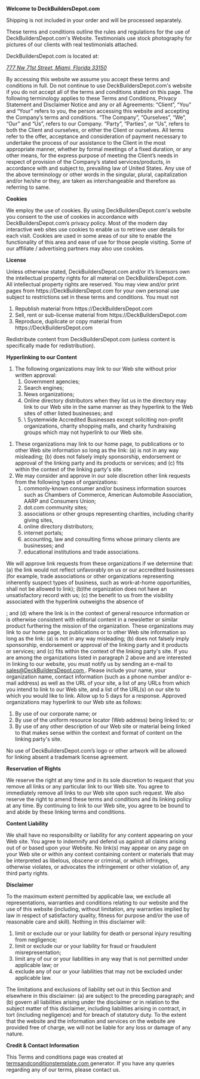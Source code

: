 <p class="p1">
  <span class="s1">
    <b>
      Welcome to DeckBuildersDepot.com
    </b>
  </span>
</p>
Shipping is not included in your order and will be processed separately.
<p class="p2">
  <span class="s1">
    These terms and conditions outline the rules and regulations for the use of DeckBuildersDepot.com's Website. Testimonials use stock photography for pictures of our clients with real testimonials attached. 
  </span>
</p>
<p class="p2">
  <span class="s1">
    DeckBuildersDepot.com is located at:
  </span>
</p>
<p class="p3">
  <span class="s1">
    <i>
      <a href="https://maps.app.goo.gl/yS6vp4MdYdm3W6MX6">
        777 Nw 71st Street, Miami, Florida 33150
      </a>
    </i>
  </span>
</p>
<p class="p2">
  <span class="s1">
    By accessing this website we assume you accept these terms and conditions in full. Do not continue to use DeckBuildersDepot.com's website if you do not accept all of the terms and conditions stated on this page. The following terminology applies to these Terms and Conditions, Privacy Statement and Disclaimer Notice and any or all Agreements: “Client”, “You” and “Your” refers to you, the person accessing this website and accepting the Company’s terms and conditions. “The Company”, “Ourselves”, “We”, “Our” and “Us”, refers to our Company. “Party”, “Parties”, or “Us”, refers to both the Client and ourselves, or either the Client or ourselves. All terms refer to the offer, acceptance and consideration of payment necessary to undertake the process of our assistance to the Client in the most appropriate manner, whether by formal meetings of a fixed duration, or any other means, for the express purpose of meeting the Client’s needs in respect of provision of the Company’s stated services/products, in accordance with and subject to, prevailing law of United States. Any use of the above terminology or other words in the singular, plural, capitalization and/or he/she or they, are taken as interchangeable and therefore as referring to same.
  </span>
</p>
<p class="p1">
  <span class="s1">
    <b>
      Cookies
    </b>
  </span>
</p>
<p class="p2">
  <span class="s1">
    We employ the use of cookies. By using DeckBuildersDepot.com's website you consent to the use of cookies in accordance with DeckBuildersDepot.com’s privacy policy. Most of the modern day interactive web sites use cookies to enable us to retrieve user details for each visit. Cookies are used in some areas of our site to enable the functionality of this area and ease of use for those people visiting. Some of our affiliate / advertising partners may also use cookies.
  </span>
</p>
<p class="p1">
  <span class="s1">
    <b>
      License
    </b>
  </span>
</p>
<p class="p2">
  <span class="s1">
    Unless otherwise stated, DeckBuildersDepot.com and/or it’s licensors own the intellectual property rights for all material on DeckBuildersDepot.com. All intellectual property rights are reserved. You may view and/or print pages from https://DeckBuildersDepot.com for your own personal use subject to restrictions set in these terms and conditions. You must not
  </span>
</p>

<ol class="ol1">
 	<li class="li3">
    <span class="s1">
      Republish material from https://DeckBuildersDepot.com
    </span>
  </li>
 	<li class="li3">
    <span class="s1">
      Sell, rent or sub-license material from https://DeckBuildersDepot.com
    </span>
  </li>
 	<li class="li3">
    <span class="s1">
      Reproduce, duplicate or copy material from https://DeckBuildersDepot.com
    </span>
  </li>
</ol>
<p class="p2">
  <span class="s1">
    Redistribute content from DeckBuildersDepot.com (unless content is specifically made for redistribution).
  </span>
</p>
<p class="p1">
  <span class="s1">
    <b>
      Hyperlinking to our Content
    </b>
  </span>
</p>

<ol class="ol1">
 	<li class="li3">
    <span class="s1">
      The following organizations may link to our Web site without prior written approval:
    </span>
<ol class="ol1">
 	<li class="li3">
    <span class="s1">
      Government agencies;
    </span>
  </li>
 	<li class="li3">
    <span class="s1">
      Search engines;
    </span>
  </li>
 	<li class="li3">
    <span class="s1">
      News organizations;
    </span>
  </li>
 	<li class="li3">
    <span class="s1">
      Online directory distributors when they list us in the directory may link to our Web site in the same manner as they hyperlink to the Web sites of other listed businesses; and
    </span>
  </li>
 	<li class="li3">
    <span class="s1">\
      Systemwide Accredited Businesses except soliciting non-profit organizations, charity shopping malls, and charity fundraising groups which may not hyperlink to our Web site.
    </span>
  </li>
</ol>
</li>
</ol>
<ol class="ol1">
 	<li class="li3">
    <span class="s1">
      These organizations may link to our home page, to publications or to other Web site information so long as the link: (a) is not in any way misleading; (b) does not falsely imply sponsorship, endorsement or approval of the linking party and its products or services; and (c) fits within the context of the linking party's site.
    </span>
  </li>
 	<li class="li3">
    <span class="s1">
      We may consider and approve in our sole discretion other link requests from the following types of organizations:</span>
<ol class="ol1">
 	<li class="li3">
    <span class="s1">
      commonly-known consumer and/or business information sources such as Chambers of Commerce, American Automobile Association, AARP and Consumers Union;
    </span>
  </li>
 	<li class="li3">
    <span class="s1">
      dot.com community sites;
    </span>
  </li>
 	<li class="li3">
    <span class="s1">
      associations or other groups representing charities, including charity giving sites,
    </span>
  </li>
 	<li class="li3">
    <span class="s1">
      online directory distributors;
    </span>
  </li>
 	<li class="li3">
    <span class="s1">
      internet portals;
    </span>
  </li>
 	<li class="li3">
    <span class="s1">
      accounting, law and consulting firms whose primary clients are businesses; and
    </span>
  </li>
 	<li class="li3">
    <span class="s1">
      educational institutions and trade associations.
    </span>
  </li>
</ol>
</li>
</ol>
<p class="p2">
  <span class="s1">
    We will approve link requests from these organizations if we determine that: (a) the link would not reflect unfavorably on us or our accredited businesses (for example, trade associations or other organizations representing inherently suspect types of business, such as work-at-home opportunities, shall not be allowed to link); (b)the organization does not have an unsatisfactory record with us; (c) the benefit to us from the visibility associated with the hyperlink outweighs the absence of
  </span>
</p>
<p class="p2">
  <span class="s1">
    ; and (d) where the link is in the context of general resource information or is otherwise consistent with editorial content in a newsletter or similar product furthering the mission of the organization. These organizations may link to our home page, to publications or to other Web site information so long as the link: (a) is not in any way misleading; (b) does not falsely imply sponsorship, endorsement or approval of the linking party and it products or services; and (c) fits within the context of the linking party's site. If you are among the organizations listed in paragraph 2 above and are interested in linking to our website, you must notify us by sending an e-mail to 
    <a href="mailto:info@BrazilianLumber.com">
      <span class="s2">
        sales@DeckBuildersDepot.com
      </span>
    </a>
    . Please include your name, your organization name, contact information (such as a phone number and/or e-mail address) as well as the URL of your site, a list of any URLs from which you intend to link to our Web site, and a list of the URL(s) on our site to which you would like to link. Allow up to 5 days for a response. Approved organizations may hyperlink to our Web site as follows:</span>
</p>

<ol class="ol1">
 	<li class="li3">
    <span class="s1">
      By use of our corporate name; or
    </span>
  </li>
 	<li class="li3">
    <span class="s1">
      By use of the uniform resource locator (Web address) being linked to; or
    </span>
  </li>
 	<li class="li3">
    <span class="s1">
      By use of any other description of our Web site or material being linked to that makes sense within the context and format of content on the linking party's site.
    </span>
  </li>
</ol>
<p class="p2">
  <span class="s1">
    No use of DeckBuildersDepot.com’s logo or other artwork will be allowed for linking absent a trademark license agreement.
  </span>
</p>
<p class="p1">
  <span class="s1">
    <b>
      Reservation of Rights
    </b>
  </span>
</p>
<p class="p2">
  <span class="s1">
    We reserve the right at any time and in its sole discretion to request that you remove all links or any particular link to our Web site. You agree to immediately remove all links to our Web site upon such request. We also reserve the right to amend these terms and conditions and its linking policy at any time. By continuing to link to our Web site, you agree to be bound to and abide by these linking terms and conditions.
  </span>
</p>
<p class="p1">
  <span class="s1">
    <b>
      Content Liability
    </b>
  </span>
</p>
<p class="p2">
  <span class="s1">
    We shall have no responsibility or liability for any content appearing on your Web site. You agree to indemnify and defend us against all claims arising out of or based upon your Website. No link(s) may appear on any page on your Web site or within any context containing content or materials that may be interpreted as libelous, obscene or criminal, or which infringes, otherwise violates, or advocates the infringement or other violation of, any third party rights.
  </span>
</p>
<p class="p1">
  <span class="s1">
    <b>
      Disclaimer
    </b>
  </span>
</p>
<p class="p2">
  <span class="s1">
    To the maximum extent permitted by applicable law, we exclude all representations, warranties and conditions relating to our website and the use of this website (including, without limitation, any warranties implied by law in respect of satisfactory quality, fitness for purpose and/or the use of reasonable care and skill). Nothing in this disclaimer will:
  </span>
</p>

<ol class="ol1">
 	<li class="li3">
    <span class="s1">
      limit or exclude our or your liability for death or personal injury resulting from negligence;
    </span>
  </li>
 	<li class="li3">
    <span class="s1">
      limit or exclude our or your liability for fraud or fraudulent misrepresentation;
    </span>
  </li>
 	<li class="li3">
    <span class="s1">
      limit any of our or your liabilities in any way that is not permitted under applicable law; or
    </span>
  </li>
 	<li class="li3">
    <span class="s1">
      exclude any of our or your liabilities that may not be excluded under applicable law.
    </span>
  </li>
</ol>
<p class="p2">
  <span class="s1">
    The limitations and exclusions of liability set out in this Section and elsewhere in this disclaimer: (a) are subject to the preceding paragraph; and (b) govern all liabilities arising under the disclaimer or in relation to the subject matter of this disclaimer, including liabilities arising in contract, in tort (including negligence) and for breach of statutory duty. To the extent that the website and the information and services on the website are provided free of charge, we will not be liable for any loss or damage of any nature.
  </span>
</p>
<p class="p1">
  <span class="s1">
    <b>
      Credit &amp; Contact Information
    </b>
  </span>
</p>
<p class="p2">
  <span class="s1">
    This Terms and conditions page was created at 
    <a href="https://termsandconditionstemplate.com/">
      <span class="s3">termsandconditionstemplate.com
      </span>
    </a> 
    generator. If you have any queries regarding any of our terms, please contact us.
  </span>
</p>
